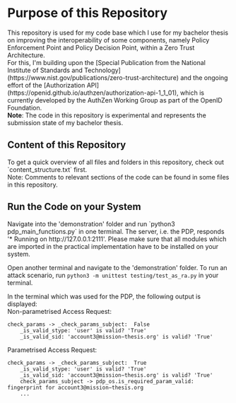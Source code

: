 <h1>Purpose of this Repository</h1>
This repository is used for my code base which I use for my bachelor thesis on improving the interoperability of some components, namely Policy Enforcement Point and Policy Decision Point, within a Zero Trust Architecture.<br />
For this, I'm building upon the [Special Publication from the National Institute of Standards and Technology](https://www.nist.gov/publications/zero-trust-architecture) and the ongoing effort of the [Authorization API](https://openid.github.io/authzen/authorization-api-1_1_01), which is currently developed by the AuthZen Working Group as part of the OpenID Foundation.<br /> 
<b>Note</b>: The code in this repository is experimental and represents the submission state of my bachelor thesis.

<h2>Content of this Repository</h2>
To get a quick overview of all files and folders in this repository, check out `content_structure.txt` first.<br>
Note: Comments to relevant sections of the code can be found in some files in this repository. 

<h2>Run the Code on your System</h2>
Navigate into the 'demonstration' folder and run `python3 pdp_main_functions.py` in one terminal. 
The server, i.e. the PDP, responds '* Running on http://127.0.0.1:2111'. 
Please make sure that all modules which are imported in the practical implementation have to be installed on your system.

Open another terminal and navigate to the 'demonstration' folder.
To run an attack scenario, run `python3 -m unittest testing/test_as_ra.py` in your terminal.

In the terminal which was used for the PDP, the following output is displayed:<br>
Non-parametrised Access Request:
```
check_params -> _check_params_subject:  False
	_is_valid_stype: 'user' is valid? 'True'
	_is_valid_sid: 'account3@mission−thesis.org' is valid? 'True'
```

Parametrised Access Request:
```
check_params -> _check_params_subject:  True
	_is_valid_stype: 'user' is valid? 'True'
	_is_valid_sid: 'account3@mission−thesis.org' is valid? 'True'
	check_params_subject -> pdp_os.is_required_param_valid: fingerprint for account3@mission−thesis.org
    ...
```
